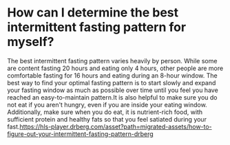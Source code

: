 # How can I determine the best intermittent fasting pattern for myself?

The best intermittent fasting pattern varies heavily by person. While some are content fasting 20 hours and eating only 4 hours, other people are more comfortable fasting for 16 hours and eating during an 8-hour window. The best way to find your optimal fasting pattern is to start slowly and expand your fasting window as much as possible over time until you feel you have reached an easy-to-maintain pattern.It is also helpful to make sure you do not eat if you aren't hungry, even if you are inside your eating window. Additionally, make sure when you do eat, it is nutrient-rich food, with sufficient protein and healthy fats so that you feel satiated during your fast.https://hls-player.drberg.com/asset?path=migrated-assets/how-to-figure-out-your-intermittent-fasting-pattern-drberg